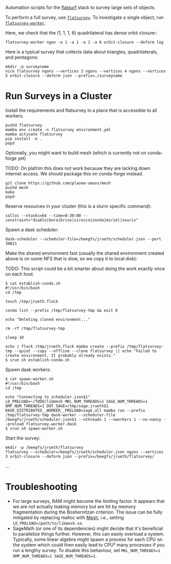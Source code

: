 Automation scripts for the [flatsurf](https://github.com/flatsurf) stack to survey large sets of objects.

To perform a full survey, use [`flatsurvey`](./flatsurvey/survey.py). To investigate a single object, run [`flatsurvey-worker`](./flatsurvey/worker/worker.py).

Here, we check that the (1, 1, 1, 6) quadrilateral has dense orbit closure::

```
flatsurvey-worker ngon -a 1 -a 1 -a 1 -a 6 orbit-closure --deform log
```

Here is a typical survey that collects data about triangles, quadrilaterals, and pentagons:

```
mkdir -p surveyname
nice flatsurvey ngons --vertices 3 ngons --vertices 4 ngons --vertices 5 orbit-closure --deform json --prefix=./surveyname
```

# Run Surveys in a Cluster

Install the requirements and flatsurvey in a place that is accessible to all workers.

```
pushd flatsurvey
mamba env create -n flatsurvey environment.yml
mamba activate flatsurvey
pip install -e .
popd
```

Optionally, you might want to build mesh (which is currently not on conda-forge yet)

TODO: On plafrim this does not work because they are lacking down internet access. We should package this on conda-forge instead.

```
git clone https://github.com/plasma-umass/mesh
pushd mesh
make
popd
```

Reserve resources in your cluster (this is a slurm specific command):

```
salloc --ntasks=64 --time=0:30:00 --constraint="diablo|bora|brise|sirocco|zonda|miriel|souris"
```

Spawn a dask scheduler:

```
dask-scheduler --scheduler-file=/beegfs/jrueth/scheduler.json --port 30821
```

Make the shared environment fast (usually the shared environment created above
is on some NFS that is slow, so we copy it to local disk):

TODO: This script could be a bit smarter about doing the work exactly once on each host.

```
$ cat establish-conda.sh
#!/usr/bin/bash
cd /tmp

touch /tmp/jrueth.flock

conda list --prefix /tmp/flatsurvey-tmp && exit 0

echo "Deleting cloned environment..."

rm -rf /tmp/flatsurvey-tmp

sleep 10

echo | flock /tmp/jrueth.flock mamba create --prefix /tmp/flatsurvey-tmp --quiet --copy --offline --clone flatsurvey || echo "Failed to create environment. It probably already exists."
$ srun sh establish-conda.sh
```

Spawn dask workers:

```
$ cat spawn-worker.sh
#!/usr/bin/bash
cd /tmp

echo "Connecting to scheduler.json$1"
LD_PRELOAD=~/TODO/libmesh MKL_NUM_THREADS=1 SAGE_NUM_THREADS=1 OMP_NUM_THREADS=1 DOT_SAGE=/tmp/sage.jrueth$1 DASK_DISTRIBUTED__WORKER__PRELOAD=sage.all mamba run --prefix /tmp/flatsurvey-tmp dask-worker --scheduler-file /beegfs/jrueth/scheduler.json$1 --nthreads 1 --nworkers 1 --no-nanny --preload flatsurvey.worker.dask
$ srun sh spawn-worker.sh
```

Start the survey:

```
mkdir -p /beegfs/jrueth/flatsurvey
flatsurvey --scheduler=/beegfs/jrueth/scheduler.json ngons --vertices 3 orbit-closure --deform json --prefix=/beegfs/jrueth/flatsurvey/
```

...

# Troubleshooting

* For large surveys, RAM might become the limiting factor. It appears that we
  are not actually leaking memory but are hit by memory fragmentation during
  the Boshernitzan criterion. The issue can be fully mitigated by replacing
  malloc with [Mesh](https://github.com/plasma-umass/Mesh), i.e., setting
  `LD_PRELOAD=/path/to/libmesh.so`.
* SageMath (or one of its dependencies) might decide that it's beneficial to
  parallelize things further. However, this can easily overload a system.
  Typically, some linear algebra might spawn a process for each CPU on the
  system which could then easily lead to CPU² many processes if you run a
  lengthy survey. To disable this behaviour, set `MKL_NUM_THREADS=1
  OMP_NUM_THREADS=1 SAGE_NUM_THREADS=1`.
